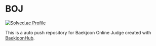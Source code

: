 # BOJ
[![Solved.ac Profile](http://mazassumnida.wtf/api/generate_badge?boj=chsehy12)](https://solved.ac/chsehy12)

This is a auto push repository for Baekjoon Online Judge created with [BaekjoonHub](https://github.com/BaekjoonHub/BaekjoonHub).

